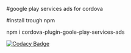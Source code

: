 #google play services ads for cordova

#install trough npm

npm i cordova-plugin-goole-play-services-ads

[![Codacy Badge](https://api.codacy.com/project/badge/Grade/fdcc123773dd4ec8af97a1c7cc199fb2)](https://app.codacy.com/gh/fgsoftware1/cordova-plugin-goole-play-services-ads?utm_source=github.com&utm_medium=referral&utm_content=fgsoftware1/cordova-plugin-goole-play-services-ads&utm_campaign=Badge_Grade_Settings)
